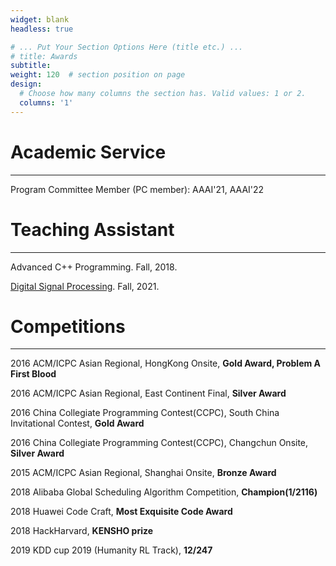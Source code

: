 ```yaml
---
widget: blank
headless: true

# ... Put Your Section Options Here (title etc.) ...
# title: Awards
subtitle:
weight: 120  # section position on page
design:
  # Choose how many columns the section has. Valid values: 1 or 2.
  columns: '1'
---
```


<!-- Add any content here - text, images, videos, galleries - and even HTML code! -->

# Academic Service

---

Program Committee Member (PC member): AAAI'21, AAAI'22

# Teaching Assistant

---

Advanced C++ Programming. Fall, 2018.

[Digital Signal Processing](https://www.lamda.nju.edu.cn/yehj/dsp2021/). Fall, 2021.

# Competitions

---

2016 ACM/ICPC Asian Regional, HongKong Onsite, **Gold Award, Problem A First Blood**

2016 ACM/ICPC Asian Regional, East Continent Final, **Silver Award**

2016 China Collegiate Programming Contest(CCPC), South China Invitational Contest, **Gold Award**

2016 China Collegiate Programming Contest(CCPC), Changchun Onsite, **Silver Award**

2015 ACM/ICPC Asian Regional, Shanghai Onsite, **Bronze Award**

2018 Alibaba Global Scheduling Algorithm Competition, **Champion(1/2116)**

2018 Huawei Code Craft, **Most Exquisite Code Award**

2018 HackHarvard, **KENSHO prize**

2019 KDD cup 2019 (Humanity RL Track), **12/247**
